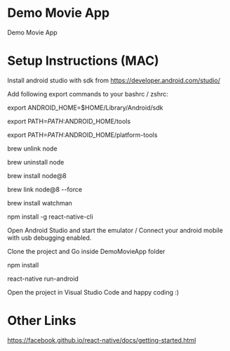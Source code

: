# Demo Movie App
Demo Movie App

# Setup Instructions (MAC)
Install android studio with sdk from https://developer.android.com/studio/

Add following export commands to your bashrc / zshrc:

export ANDROID_HOME=$HOME/Library/Android/sdk

export PATH=$PATH:$ANDROID_HOME/tools

export PATH=$PATH:$ANDROID_HOME/platform-tools

brew unlink node

brew uninstall node

brew install node@8

brew link node@8 --force

brew install watchman

npm install -g react-native-cli

Open Android Studio and start the emulator / Connect your android mobile with usb debugging enabled.

Clone the project and Go inside DemoMovieApp folder

npm install

react-native run-android

Open the project in Visual Studio Code and happy coding :)

# Other Links

https://facebook.github.io/react-native/docs/getting-started.html
